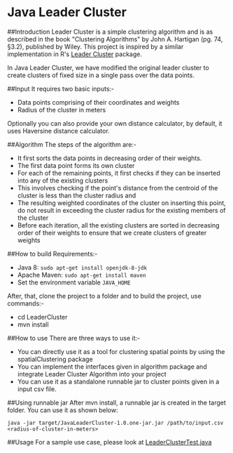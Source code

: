 Java Leader Cluster
===================

##Introduction
Leader Cluster is a simple clustering algorithm and is as described in the
book "Clustering Algorithms" by John A. Hartigan (pg. 74, §3.2), published
by Wiley. This project is inspired by a similar implementation in R's [Leader
Cluster](https://cran.r-project.org/web/packages/leaderCluster/index.html) package.

In Java Leader Cluster, we have modified the original leader cluster to create
clusters of fixed size in a single pass over the data points.

##Input
It requires two basic inputs:-
- Data points comprising of their coordinates and weights
- Radius of the cluster in meters

Optionally you can also provide your own distance calculator, by default,
it uses Haversine distance calculator.

##Algorithm
The steps of the algorithm are:-
- It first sorts the data points in decreasing order of their weights.
- The first data point forms its own cluster
- For each of the remaining points, it first checks if they can be inserted
into any of the existing clusters
- This involves checking if the point's distance from the centroid of the
cluster is less than the cluster radius and
- The resulting weighted coordinates of the cluster on inserting this point,
do not result in exceeding the cluster radius for the existing members of the
cluster
- Before each iteration, all the existing clusters are sorted in decreasing
order of their weights to ensure that we create clusters of greater weights

##How to build
Requirements:-
- Java 8: `sudo apt-get install openjdk-8-jdk`
- Apache Maven: `sudo apt-get install maven`
- Set the environment variable `JAVA_HOME`

After, that, clone the project to a folder and to build the project, use commands:-
- cd LeaderCluster
- mvn install

##How to use
There are three ways to use it:-
 - You can directly use it as a tool for clustering spatial points by using
 the spatialClustering package
 - You can implement the interfaces given in algorithm package and integrate
 Leader Cluster Algorithm into your project
 - You can use it as a standalone runnable jar to cluster points given in a input csv file.

##Using runnable jar
 After mvn install, a runnable jar is created in the target folder. You can use it as shown below:
 
    java -jar target/JavaLeaderCluster-1.0.one-jar.jar /path/to/input.csv <radius-of-cluster-in-meters>

##Usage
For a sample use case, please look at [LeaderClusterTest.java](https://github.com/delhivery/LeaderCluster/blob/master/src/test/java/com/delhivery/clustering/spatialClustering/LeaderClusterTest.java)
